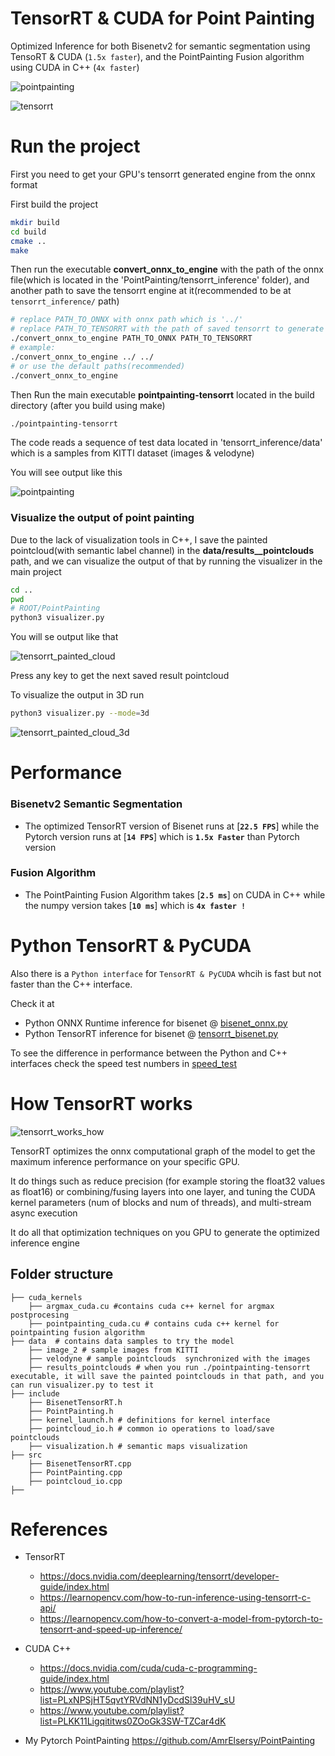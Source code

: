 # TensorRT & CUDA for Point Painting

Optimized Inference for both Bisenetv2 for semantic segmentation using TensoRT & CUDA (`1.5x faster`), and the PointPainting Fusion algorithm using CUDA in C++ (`4x faster`)

![pointpainting](../images/point_painting.png)

![tensorrt](../images/tensorrt_performance.png)

# Run the project
First you need to get your GPU's tensorrt generated engine from the onnx format

First build the project

```bash
mkdir build
cd build
cmake ..
make
```
Then run the executable **convert_onnx_to_engine** with the path of the onnx file(which is located in the 'PointPainting/tensorrt_inference' folder), and another path to save the tensorrt engine at it(recommended to be at `tensorrt_inference/` path)

```bash
# replace PATH_TO_ONNX with onnx path which is '../'
# replace PATH_TO_TENSORRT with the path of saved tensorrt to generate it and save it at that path
./convert_onnx_to_engine PATH_TO_ONNX PATH_TO_TENSORRT
# example:
./convert_onnx_to_engine ../ ../
# or use the default paths(recommended)
./convert_onnx_to_engine
```

Then Run the main executable **pointpainting-tensorrt** located in the build directory (after you build using make)
```bash
./pointpainting-tensorrt
```

The code reads a sequence of test data located in 'tensorrt_inference/data' which is a samples from KITTI dataset (images & velodyne)

You will see output like this

![pointpainting](../images/semantic_and_image_1.png)

### Visualize the output of point painting
Due to the lack of visualization tools in C++, I save the painted pointcloud(with semantic label channel) in the **data/results__pointclouds** path, and we can visualize the output of that by running the visualizer in the main project

```bash
cd ..
pwd
# ROOT/PointPainting
python3 visualizer.py
```
You will se output like that

![tensorrt_painted_cloud](../images/semantic_and_bev1.png)

Press any key to get the next saved result pointcloud

To visualize the output in 3D run
```bash
python3 visualizer.py --mode=3d
```

![tensorrt_painted_cloud_3d](../images/tensorrt_3d.png)


# Performance
### Bisenetv2 Semantic Segmentation
- The optimized TensorRT version of Bisenet runs at [**`22.5 FPS`**] while the Pytorch version runs at [**`14 FPS`**] which is **`1.5x Faster`** than Pytorch version

### Fusion Algorithm
- The PointPainting Fusion Algorithm takes [**`2.5 ms`**] on CUDA in C++ while the numpy version takes [**`10 ms`**] which is **`4x faster !`**

# Python TensorRT & PyCUDA
Also there is a `Python interface` for `TensorRT & PyCUDA` whcih is fast but not faster than the C++ interface.

Check it at
- Python ONNX Runtime inference for bisenet @ [bisenet_onnx.py](../bisenet_onnx.py)
- Python TensorRT inference for bisenet @ [tensorrt_bisenet.py](../tensorrt_bisenet.py)

To see the difference in performance between the Python and C++ interfaces check the speed test numbers in [speed_test](../speed_test.txt)

# How TensorRT works
![tensorrt_works_how](../images/how_tensorrt_works.jpg)

TensorRT optimizes the onnx computational graph of the model to get the maximum inference performance on your specific GPU.

It do things such as reduce precision (for example storing the float32 values as float16) or combining/fusing layers into one layer, and tuning the CUDA kernel parameters (num of blocks and num of threads), and multi-stream async execution

It do all that optimization techniques on you GPU to generate the optimized inference engine


## Folder structure
    ├── cuda_kernels
        ├── argmax_cuda.cu #contains cuda c++ kernel for argmax postprocesing
        ├── pointpainting_cuda.cu # contains cuda c++ kernel for pointpainting fusion algorithm
    ├── data  # contains data samples to try the model
        ├── image_2 # sample images from KITTI
        ├── velodyne # sample pointclouds  synchronized with the images
        ├── results_pointclouds # when you run ./pointpainting-tensorrt executable, it will save the painted pointclouds in that path, and you can run visualizer.py to test it
    ├── include
        ├── BisenetTensorRT.h
        ├── PointPainting.h
        ├── kernel_launch.h # definitions for kernel interface
        ├── pointcloud_io.h # common io operations to load/save pointclouds
        ├── visualization.h # semantic maps visualization
    ├── src
        ├── BisenetTensorRT.cpp
        ├── PointPainting.cpp
        ├── pointcloud_io.cpp
    ├──


# References
- TensorRT
    - https://docs.nvidia.com/deeplearning/tensorrt/developer-guide/index.html
    - https://learnopencv.com/how-to-run-inference-using-tensorrt-c-api/
    - https://learnopencv.com/how-to-convert-a-model-from-pytorch-to-tensorrt-and-speed-up-inference/

- CUDA C++
    - https://docs.nvidia.com/cuda/cuda-c-programming-guide/index.html
    - https://www.youtube.com/playlist?list=PLxNPSjHT5qvtYRVdNN1yDcdSl39uHV_sU
    - https://www.youtube.com/playlist?list=PLKK11Ligqititws0ZOoGk3SW-TZCar4dK

- My Pytorch PointPainting
https://github.com/AmrElsersy/PointPainting
